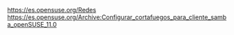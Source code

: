 
https://es.opensuse.org/Redes
https://es.opensuse.org/Archive:Configurar_cortafuegos_para_cliente_samba_openSUSE_11.0

